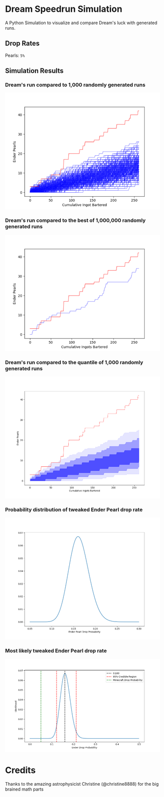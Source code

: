 # Dream Speedrun Simulation
A Python Simulation to visualize and compare Dream's luck with generated runs.

## Drop Rates
Pearls: ```5%```

## Simulation Results
### Dream's run compared to 1,000 randomly generated runs
![](/imgs/runs.png)

### Dream's run compared to the best of 1,000,000 randomly generated runs
![](/imgs/best_run.png)

### Dream's run compared to the quantile of 1,000 randomly generated runs
![](/imgs/quantiles.png)

### Probability distribution of tweaked Ender Pearl drop rate
![](/imgs/drop_probability.png)

### Most likely tweaked Ender Pearl drop rate
![](/imgs/most_likely_drop.png)

# Credits
Thanks to the amazing astrophysicist Christine (@christine8888) for the big brained math parts